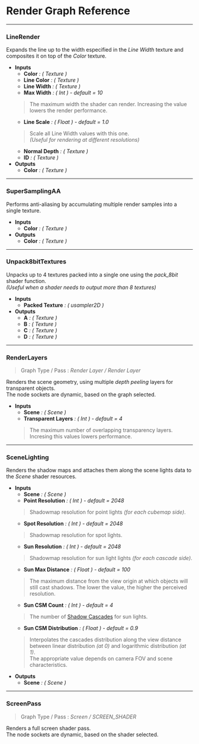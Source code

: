 # Render Graph Reference
---
### **LineRender**
Expands the line up to the width especified in the *Line Width* texture
and composites it on top of the *Color* texture.

- **Inputs**  
	- **Color** *: ( Texture )*  
	- **Line Color** *: ( Texture )*  
	- **Line Width** *: ( Texture )*  
	- **Max Width** *: ( Int ) - default = 10*  
	>The maximum width the shader can render.
	Increasing the value lowers the render performance.
	- **Line Scale** *: ( Float ) - default = 1.0*  
	>Scale all Line Width values with this one.  
	*(Useful for rendering at different resolutions)*
	- **Normal Depth** *: ( Texture )*  
	- **ID** *: ( Texture )*  
- **Outputs**  
	- **Color** *: ( Texture )*  
---
### **SuperSamplingAA**
Performs anti-aliasing by accumulating multiple render samples into a single texture.

- **Inputs**  
	- **Color** *: ( Texture )*  
- **Outputs**  
	- **Color** *: ( Texture )*  
---
### **Unpack8bitTextures**
Unpacks up to 4 textures packed into a single one using the *pack_8bit* shader function.  
*(Useful when a shader needs to output more than 8 textures)*

- **Inputs**  
	- **Packed Texture** *: ( usampler2D )*  
- **Outputs**  
	- **A** *: ( Texture )*  
	- **B** *: ( Texture )*  
	- **C** *: ( Texture )*  
	- **D** *: ( Texture )*  
---
### **RenderLayers**
>Graph Type / Pass : *Render Layer / Render Layer*

Renders the scene geometry, using multiple *depth peeling* layers for transparent objects.  
The node sockets are dynamic, based on the graph selected.

- **Inputs**  
	- **Scene** *: ( Scene )*  
	- **Transparent Layers** *: ( Int ) - default = 4*  
	>The maximum number of overlapping transparency layers.  
	Incresing this values lowers performance.
---
### **SceneLighting**
Renders the shadow maps and attaches them along the scene lights data to the *Scene* shader resources.

- **Inputs**  
	- **Scene** *: ( Scene )*  
	- **Point Resolution** *: ( Int ) - default = 2048*  
	>Shadowmap resolution for point lights *(for each cubemap side)*.
	- **Spot Resolution** *: ( Int ) - default = 2048*  
	>Shadowmap resolution for spot lights.
	- **Sun Resolution** *: ( Int ) - default = 2048*  
	>Shadowmap resolution for sun light lights *(for each cascade side)*.
	- **Sun Max Distance** *: ( Float ) - default = 100*  
	>The maximum distance from the view origin at which objects will still cast shadows.
	The lower the value, the higher the perceived resolution.
	- **Sun CSM Count** *: ( Int ) - default = 4*  
	>The number of [Shadow Cascades](https://docs.microsoft.com/en-us/windows/win32/dxtecharts/cascaded-shadow-maps#cascaded-shadow-maps-and-perspective-aliasing) for sun lights.
	- **Sun CSM Distribution** *: ( Float ) - default = 0.9*  
	>Interpolates the cascades distribution along the view distance between linear distribution *(at 0)* and logarithmic distribution *(at 1)*.  
	The appropriate value depends on camera FOV and scene characteristics.
- **Outputs**  
	- **Scene** *: ( Scene )*  
---
### **ScreenPass**
>Graph Type / Pass : *Screen / SCREEN_SHADER*

Renders a full screen shader pass.  
The node sockets are dynamic, based on the shader selected.

